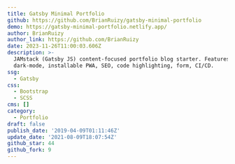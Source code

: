 ```yaml
---
title: Gatsby Minimal Portfolio
github: https://github.com/BrianRuizy/gatsby-minimal-portfolio
demo: https://gatsby-minimal-portfolio.netlify.app/
author: BrianRuizy
author_link: https://github.com/BrianRuizy
date: 2023-11-26T11:00:03.606Z
description: >-
  JAMstack (Gatsby JS) content-focused portfolio blog starter. Features include
  dark-mode, installable PWA, SEO, code highlighting, form, CI/CD.
ssg:
  - Gatsby
css:
  - Bootstrap
  - SCSS
cms: []
category:
  - Portfolio
draft: false
publish_date: '2019-04-09T01:11:46Z'
update_date: '2021-08-09T18:07:54Z'
github_star: 44
github_fork: 9
---
```


